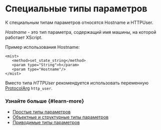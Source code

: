 # Специальные типы параметров

К специальным типам параметров относятся Hostname и HTTPUser.

_Hostname_ - это тип параметра, содержащий имя машины, на которой работает XScript.

Пример использования Hostname:

```
<mist>
   <method>set_state_string</method>
   <param type="String">h</param>
   <param type="Hostname"/>
</mist>
```

Вместо типа _HTTPUser_ рекомендуется использовать переменную [ProtocolArg](../appendices/protocol-arg.md) `http_user`.

### Узнайте больше {#learn-more}
* [Простые типы параметров](../concepts/parameters-simple-ov.md)
* [Объектные и структурные типы параметров](../concepts/parameters-complex-ov.md)
* [Приводимые типы параметров](../concepts/parameters-matching-ov.md)
